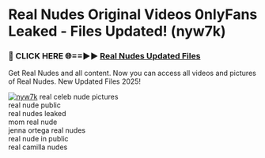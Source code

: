 # Real Nudes Original Videos 0nlyFans Leaked - Files Updated! (nyw7k)

<h3>🔴 CLICK HERE 🌐==►► <a href="https://tinyurl.com/52m3yx9h" rel="nofollow">Real Nudes Updated Files</a></h3>

Get Real Nudes and all content. Now you can access all videos and pictures of Real Nudes. New Updated Files 2025!

[![nyw7k](https://i.imgur.com/TnHtlc8.gif)](https://tinyurl.com/52m3yx9h)
real celeb nude pictures<br>
real nude public<br>
real nudes leaked<br>
mom real nude<br>
jenna ortega real nudes<br>
real nude in public<br>
real camilla nudes
